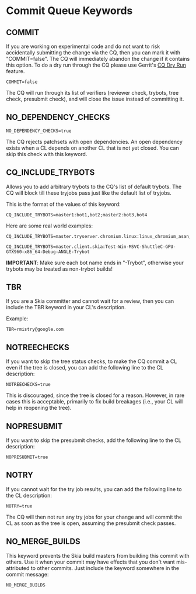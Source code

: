 Commit Queue Keywords
=====================

COMMIT
------

If you are working on experimental code and do not want to risk accidentally
submitting the change via the CQ, then you can mark it with "COMMIT=false".
The CQ will immediately abandon the change if it contains this option.
To do a dry run through the CQ please use Gerrit's [CQ Dry Run](https://groups.google.com/a/chromium.org/forum/#!topic/chromium-dev/G5-X0_tfmok) feature.

    COMMIT=false

The CQ will run through its list of verifiers (reviewer check, trybots, tree check,
presubmit check), and will close the issue instead of committing it.

NO_DEPENDENCY_CHECKS
--------------------

    NO_DEPENDENCY_CHECKS=true

The CQ rejects patchsets with open dependencies. An open dependency exists when a CL
depends on another CL that is not yet closed. You can skip this check with this keyword.

CQ_INCLUDE_TRYBOTS
------------------

Allows you to add arbitrary trybots to the CQ's list of default trybots.
The CQ will block till these tryjobs pass just like the default list of tryjobs.

This is the format of the values of this keyword:

    CQ_INCLUDE_TRYBOTS=master1:bot1,bot2;master2:bot3,bot4

Here are some real world examples:

    CQ_INCLUDE_TRYBOTS=master.tryserver.chromium.linux:linux_chromium_asan_rel_ng

    CQ_INCLUDE_TRYBOTS=master.client.skia:Test-Win-MSVC-ShuttleC-GPU-GTX960-x86_64-Debug-ANGLE-Trybot

**IMPORTANT**: Make sure each bot name ends in "-Trybot", otherwise your trybots may be treated as non-trybot builds!

TBR
---

If you are a Skia committer and cannot wait for a review,
then you can include the TBR keyword in your CL's description.

Example:

    TBR=rmistry@google.com

NOTREECHECKS
------------

If you want to skip the tree status checks, to make the CQ commit a CL even if the tree is closed,
you can add the following line to the CL description:

    NOTREECHECKS=true

This is discouraged, since the tree is closed for a reason. However, in rare cases this is acceptable,
primarily to fix build breakages (i.e., your CL will help in reopening the tree).

NOPRESUBMIT
-----------

If you want to skip the presubmit checks, add the following line to the CL description:

    NOPRESUBMIT=true

NOTRY
-----

If you cannot wait for the try job results, you can add the following line to the CL description:

    NOTRY=true

The CQ will then not run any try jobs for your change and will commit the CL as soon as the tree is open, assuming the presubmit check passes.

NO_MERGE_BUILDS
---------------

This keyword prevents the Skia build masters from building this commit with others. Use it when your
commit may have effects that you don't want mis-attributed to other commits. Just include the keyword
somewhere in the commit message:

    NO_MERGE_BUILDS
